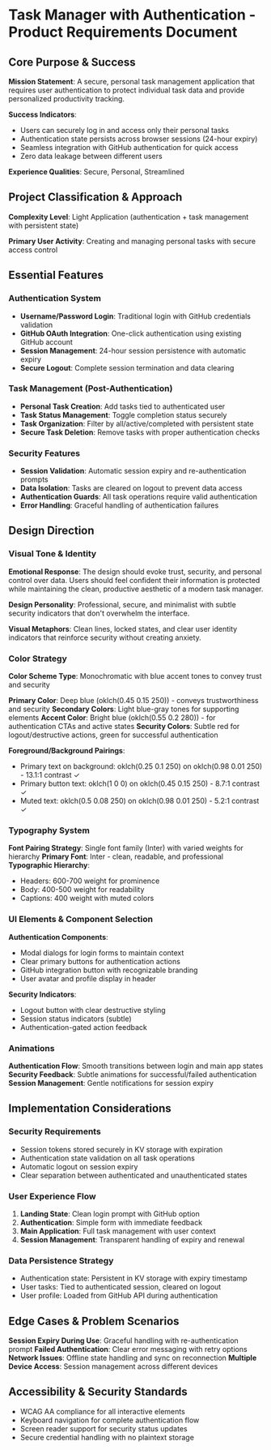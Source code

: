 # Task Manager with Authentication - Product Requirements Document

## Core Purpose & Success

**Mission Statement**: A secure, personal task management application that requires user authentication to protect individual task data and provide personalized productivity tracking.

**Success Indicators**: 
- Users can securely log in and access only their personal tasks
- Authentication state persists across browser sessions (24-hour expiry)
- Seamless integration with GitHub authentication for quick access
- Zero data leakage between different users

**Experience Qualities**: Secure, Personal, Streamlined

## Project Classification & Approach

**Complexity Level**: Light Application (authentication + task management with persistent state)

**Primary User Activity**: Creating and managing personal tasks with secure access control

## Essential Features

### Authentication System
- **Username/Password Login**: Traditional login with GitHub credentials validation
- **GitHub OAuth Integration**: One-click authentication using existing GitHub account
- **Session Management**: 24-hour session persistence with automatic expiry
- **Secure Logout**: Complete session termination and data clearing

### Task Management (Post-Authentication)
- **Personal Task Creation**: Add tasks tied to authenticated user
- **Task Status Management**: Toggle completion status securely
- **Task Organization**: Filter by all/active/completed with persistent state
- **Secure Task Deletion**: Remove tasks with proper authentication checks

### Security Features
- **Session Validation**: Automatic session expiry and re-authentication prompts
- **Data Isolation**: Tasks are cleared on logout to prevent data access
- **Authentication Guards**: All task operations require valid authentication
- **Error Handling**: Graceful handling of authentication failures

## Design Direction

### Visual Tone & Identity
**Emotional Response**: The design should evoke trust, security, and personal control over data. Users should feel confident their information is protected while maintaining the clean, productive aesthetic of a modern task manager.

**Design Personality**: Professional, secure, and minimalist with subtle security indicators that don't overwhelm the interface.

**Visual Metaphors**: Clean lines, locked states, and clear user identity indicators that reinforce security without creating anxiety.

### Color Strategy
**Color Scheme Type**: Monochromatic with blue accent tones to convey trust and security

**Primary Color**: Deep blue (oklch(0.45 0.15 250)) - conveys trustworthiness and security
**Secondary Colors**: Light blue-gray tones for supporting elements
**Accent Color**: Bright blue (oklch(0.55 0.2 280)) - for authentication CTAs and active states
**Security Colors**: Subtle red for logout/destructive actions, green for successful authentication

**Foreground/Background Pairings**:
- Primary text on background: oklch(0.25 0.1 250) on oklch(0.98 0.01 250) - 13.1:1 contrast ✓
- Primary button text: oklch(1 0 0) on oklch(0.45 0.15 250) - 8.7:1 contrast ✓
- Muted text: oklch(0.5 0.08 250) on oklch(0.98 0.01 250) - 5.2:1 contrast ✓

### Typography System
**Font Pairing Strategy**: Single font family (Inter) with varied weights for hierarchy
**Primary Font**: Inter - clean, readable, and professional
**Typographic Hierarchy**: 
- Headers: 600-700 weight for prominence
- Body: 400-500 weight for readability
- Captions: 400 weight with muted colors

### UI Elements & Component Selection
**Authentication Components**:
- Modal dialogs for login forms to maintain context
- Clear primary buttons for authentication actions
- GitHub integration button with recognizable branding
- User avatar and profile display in header

**Security Indicators**:
- Logout button with clear destructive styling
- Session status indicators (subtle)
- Authentication-gated action feedback

### Animations
**Authentication Flow**: Smooth transitions between login and main app states
**Security Feedback**: Subtle animations for successful/failed authentication
**Session Management**: Gentle notifications for session expiry

## Implementation Considerations

### Security Requirements
- Session tokens stored securely in KV storage with expiration
- Authentication state validation on all task operations
- Automatic logout on session expiry
- Clear separation between authenticated and unauthenticated states

### User Experience Flow
1. **Landing State**: Clean login prompt with GitHub option
2. **Authentication**: Simple form with immediate feedback
3. **Main Application**: Full task management with user context
4. **Session Management**: Transparent handling of expiry and renewal

### Data Persistence Strategy
- Authentication state: Persistent in KV storage with expiry timestamp
- User tasks: Tied to authenticated session, cleared on logout
- User profile: Loaded from GitHub API during authentication

## Edge Cases & Problem Scenarios

**Session Expiry During Use**: Graceful handling with re-authentication prompt
**Failed Authentication**: Clear error messaging with retry options
**Network Issues**: Offline state handling and sync on reconnection
**Multiple Device Access**: Session management across different devices

## Accessibility & Security Standards
- WCAG AA compliance for all interactive elements
- Keyboard navigation for complete authentication flow
- Screen reader support for security status updates
- Secure credential handling with no plaintext storage